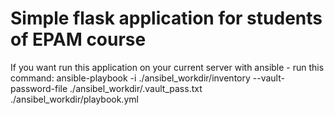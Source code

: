 # Simple flask application for students of EPAM course
If you want run this application on your current server with ansible - run this command:
ansible-playbook -i ./ansibel_workdir/inventory --vault-password-file ./ansibel_workdir/.vault_pass.txt ./ansibel_workdir/playbook.yml
